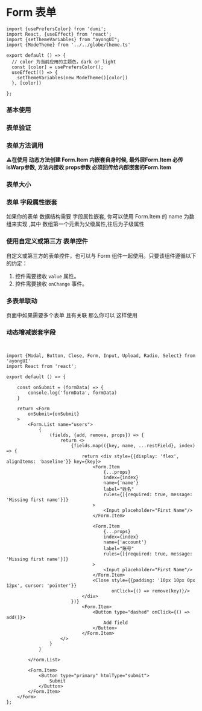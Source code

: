 # Form 表单

```tsx  hideCode=true inline=true
import {usePrefersColor} from 'dumi';
import React, {useEffect} from 'react';
import {setThemeVariables} from "ayongUI";
import {ModeTheme} from '../../globe/theme.ts'

export default () => {
  // color 为当前应用的主题色，dark or light
  const [color] = usePrefersColor();
  useEffect(() => {
    setThemeVariables(new ModeTheme()[color])
  }, [color])

};
```

### 基本使用

[//]: # ()

[//]: # (```tsx)

[//]: # (import {Modal, Button, Form, Input, Upload, Radio} from 'ayongUI')

[//]: # (import {useState} from "react";)

[//]: # ()

[//]: # (export default &#40;&#41; => {)

[//]: # ()

[//]: # (    const [formLayout, setFormLayout] = useState&#40;'right'&#41;;)

[//]: # (    const [componentDisabled, setComponentDisabled] = useState&#40;false&#41;;)

[//]: # (    const onValuesChange = &#40;{layout}&#41; => {)

[//]: # (        setFormLayout&#40;layout&#41;)

[//]: # (    };)

[//]: # ()

[//]: # (    const submit = &#40;formData&#41; => {)

[//]: # (        console.log&#40;'submit~~~~', formData&#41;)

[//]: # (    })

[//]: # (    return <div style={{width: '588px'}}>)

[//]: # (        <Radio)

[//]: # (            checked={componentDisabled})

[//]: # (            onChange={&#40;checked&#41; => setComponentDisabled&#40;checked&#41;})

[//]: # (        >)

[//]: # (            Form 禁用)

[//]: # (        </Radio>)

[//]: # (        <Form formLayout={formLayout})

[//]: # (              disabled={componentDisabled})

[//]: # (              onValuesChange={onValuesChange})

[//]: # (              onSubmit={submit})

[//]: # (        >)

[//]: # (            <Form.Item)

[//]: # (                label="布局")

[//]: # (                name="layout")

[//]: # (            >)

[//]: # (                <Radio.Group>)

[//]: # (                    <Radio.Button value="left">靠左对齐</Radio.Button>)

[//]: # (                    <Radio.Button value="center">剧中对齐</Radio.Button>)

[//]: # (                    <Radio.Button value="right">靠右对齐</Radio.Button>)

[//]: # (                    <Radio.Button value="vertical">上下布局</Radio.Button>)

[//]: # (                    <Radio.Button value="inline">左右布局</Radio.Button>)

[//]: # (                </Radio.Group>)

[//]: # (            </Form.Item>)

[//]: # (            <Form.Item)

[//]: # (                label="账户")

[//]: # (                name="username")

[//]: # (                rules={[{required: true, message: 'Please input your username!'}, {)

[//]: # (                    maxLength: 2,)

[//]: # (                    message: '超出最大长度显示')

[//]: # (                }]})

[//]: # ()

[//]: # (            >)

[//]: # (                <Input/>)

[//]: # (            </Form.Item>)

[//]: # (            <Form.Item)

[//]: # (                label="密码")

[//]: # (                name="password")

[//]: # (                rules={[{required: true, message: 'Please input your username!'}]})

[//]: # (            >)

[//]: # (                <Input/>)

[//]: # (            </Form.Item>)

[//]: # ()

[//]: # (            <Form.Item)

[//]: # (                label="附件上传")

[//]: # (                name="file")

[//]: # (                style={{height: '80px'}})

[//]: # (                rules={[{required: true, message: 'Please input your username!'}]})

[//]: # (            >)

[//]: # (                <Upload maxCount={2}/>)

[//]: # (            </Form.Item>)

[//]: # (            <Form.Item)

[//]: # (                label="是否跨越")

[//]: # (                name="cors")

[//]: # (                rules={[{required: true, message: 'Please input your username!'}]})

[//]: # (            >)

[//]: # (                <Radio/>)

[//]: # (            </Form.Item>)

[//]: # (            <Form.Item wrapperCol={{offset: 8, span: 16}}>)

[//]: # (                <Button type="primary" htmlType="submit">)

[//]: # (                    Submit)

[//]: # (                </Button>)

[//]: # ()

[//]: # (            </Form.Item>)

[//]: # (        </Form>)

[//]: # ()

[//]: # ()

[//]: # (    </div>)

[//]: # ()

[//]: # (})

[//]: # ()

[//]: # (```)

### 表单验证

[//]: # (```tsx)

[//]: # ()

[//]: # (import {Modal, Button, Form, Input, Upload, Radio} from 'ayongUI')

[//]: # ()

[//]: # (import {useState} from "react";)

[//]: # ()

[//]: # ()

[//]: # (export default &#40;&#41; => {)

[//]: # ()

[//]: # (    const [form] = Form.useForm&#40;&#41;;)

[//]: # ()

[//]: # ()

[//]: # (    const onFinishFailed = &#40;values: any&#41; => {)

[//]: # ()

[//]: # (        console.log&#40;values&#41;;)

[//]: # ()

[//]: # (    };)

[//]: # ()

[//]: # (    const submit = &#40;formData&#41; => {)

[//]: # ()

[//]: # (        console.log&#40;'submit~~~~', formData&#41;)

[//]: # ()

[//]: # (    })

[//]: # ()

[//]: # ()

[//]: # (    return <Form)

[//]: # ()

[//]: # (        form={form})

[//]: # ()

[//]: # (        initialValues={{username: 'ayong'}})

[//]: # ()

[//]: # (        onFinishFailed={onFinishFailed})

[//]: # ()

[//]: # (        onSubmit={submit})

[//]: # ()

[//]: # (    >)

[//]: # ()

[//]: # (        <Form.Item)

[//]: # ()

[//]: # (            label="普通校验")

[//]: # ()

[//]: # (            name="password")

[//]: # ()

[//]: # (            rules={[{required: true, message: 'Please input your password!'}]})

[//]: # ()

[//]: # (        >)

[//]: # ()

[//]: # (            <Input/>)

[//]: # ()

[//]: # (        </Form.Item>)

[//]: # ()

[//]: # (        <Form.Item)

[//]: # (            label="失焦时候验证")

[//]: # (            name="blur")

[//]: # (            rules={[)

[//]: # ()

[//]: # (                {required: true, message: 'Please input your username!'},)

[//]: # (                {)

[//]: # (                    maxLength: 7,)

[//]: # (                    message: '超出最大长度7',)

[//]: # (                })

[//]: # ()

[//]: # (            ]})

[//]: # ()

[//]: # ()

[//]: # (        >)

[//]: # ()

[//]: # (            <Input/>)

[//]: # ()

[//]: # (        </Form.Item>)

[//]: # ()

[//]: # (        <Form.Item)

[//]: # ()

[//]: # (            label="自定义校验")

[//]: # ()

[//]: # (            name="diy")

[//]: # ()

[//]: # (            rules={[)

[//]: # ()

[//]: # (                {)

[//]: # (                    trigger: 'blur',)

[//]: # (                    validator: &#40;name, value&#41; => {)

[//]: # (                        const regex = /^&#40;https?:\/\/&#41;/i;)

[//]: # ()

[//]: # (                        if &#40;!regex.test&#40;value&#41;&#41; {)

[//]: # (                            return Promise.reject&#40;'请输入正确的http 或者https协议的url'&#41;;)

[//]: # (                        })

[//]: # (                        return Promise.resolve&#40;&#41;;)

[//]: # ()

[//]: # (                    })

[//]: # ()

[//]: # (                },)

[//]: # ()

[//]: # ()

[//]: # (            ]}>)

[//]: # ()

[//]: # (            <Input/>)

[//]: # ()

[//]: # (        </Form.Item>)

[//]: # ()

[//]: # (     )

[//]: # ()

[//]: # (        <Form.Item)

[//]: # ()

[//]: # (            label="是否跨域")

[//]: # ()

[//]: # (            name="cors")

[//]: # ()

[//]: # (            rules={[{required: true, message: 'Please input your cors!'}]})

[//]: # ()

[//]: # (        >)

[//]: # (            <Radio/>)

[//]: # ()

[//]: # (        </Form.Item>)

[//]: # ()

[//]: # (        <Form.Item>)

[//]: # (            <Button type="primary" htmlType="submit">)

[//]: # (                提交)

[//]: # (            </Button>)

[//]: # (        </Form.Item>)

[//]: # ()

[//]: # (    </Form>)

[//]: # ()

[//]: # ()

[//]: # (})

[//]: # ()

[//]: # (```)

### 表单方法调用

**⚠️在使用 动态方法创建 Form.Item 内嵌套自身时候, 最外层Form.Item 必传 isWarp参数, 方法内接收 props参数
必须回传给内部嵌套的Form.Item**

[//]: # (```tsx)

[//]: # ()
[//]: # ()
[//]: # ()
[//]: # ()
[//]: # ()
[//]: # (import {Button, Form, Input, Select} from 'ayongUI')

[//]: # ()
[//]: # ()
[//]: # ()
[//]: # ()
[//]: # ()
[//]: # (import {useState} from "react";)

[//]: # ()
[//]: # ()
[//]: # ()
[//]: # ()
[//]: # ()
[//]: # ()
[//]: # ()
[//]: # (export default &#40;&#41; => {)

[//]: # ()
[//]: # ()
[//]: # ()
[//]: # ()
[//]: # ()
[//]: # (  const [form] = Form.useForm&#40;&#41;;)

[//]: # ()
[//]: # ()
[//]: # ()
[//]: # ()
[//]: # ()
[//]: # ()
[//]: # ()
[//]: # (  const onFinishFailed = &#40;values: any&#41; => {)

[//]: # ()
[//]: # ()
[//]: # ()
[//]: # ()
[//]: # ()
[//]: # (    console.log&#40;values&#41;;)

[//]: # ()
[//]: # ()
[//]: # ()
[//]: # ()
[//]: # ()
[//]: # (  };)

[//]: # ()
[//]: # ()
[//]: # ()
[//]: # ()
[//]: # ()
[//]: # (  const submit = &#40;formData&#41; => {)

[//]: # ()
[//]: # ()
[//]: # ()
[//]: # ()
[//]: # ()
[//]: # (    console.log&#40;'submit~~~~', formData&#41;)

[//]: # ()
[//]: # ()
[//]: # ()
[//]: # ()
[//]: # ()
[//]: # (  })

[//]: # ()
[//]: # ()
[//]: # ()
[//]: # ()
[//]: # ()
[//]: # (  const onReset = &#40;&#41; => {)

[//]: # ()
[//]: # ()
[//]: # ()
[//]: # ()
[//]: # ()
[//]: # (    form.resetFields&#40;&#41;;)

[//]: # ()
[//]: # ()
[//]: # ()
[//]: # ()
[//]: # ()
[//]: # (  };)

[//]: # ()
[//]: # ()
[//]: # ()
[//]: # ()
[//]: # ()
[//]: # (  return <Form)

[//]: # ()
[//]: # ()
[//]: # ()
[//]: # ()
[//]: # ()
[//]: # (    form={form})

[//]: # ()
[//]: # ()
[//]: # ()
[//]: # ()
[//]: # ()
[//]: # (    labelWidth={'150px'})

[//]: # ()
[//]: # ()
[//]: # ()
[//]: # ()
[//]: # ()
[//]: # (    onFinishFailed={onFinishFailed})

[//]: # ()
[//]: # ()
[//]: # ()
[//]: # ()
[//]: # ()
[//]: # (    onSubmit={submit})

[//]: # ()
[//]: # ()
[//]: # ()
[//]: # ()
[//]: # ()
[//]: # (  >)

[//]: # ()
[//]: # ()
[//]: # ()
[//]: # ()
[//]: # ()
[//]: # (    <Form.Item)

[//]: # ()
[//]: # ()
[//]: # ()
[//]: # ()
[//]: # ()
[//]: # (      label="账户")

[//]: # ()
[//]: # ()
[//]: # ()
[//]: # ()
[//]: # ()
[//]: # (      name="username")

[//]: # ()
[//]: # ()
[//]: # ()
[//]: # ()
[//]: # ()
[//]: # (      rules={[)

[//]: # ()
[//]: # ()
[//]: # ()
[//]: # ()
[//]: # ()
[//]: # (        {required: true, message: 'Please input your username!'},)

[//]: # ()
[//]: # ()
[//]: # ()
[//]: # ()
[//]: # ()
[//]: # (      ]})

[//]: # ()
[//]: # ()
[//]: # ()
[//]: # ()
[//]: # ()
[//]: # ()
[//]: # ()
[//]: # (    >)

[//]: # ()
[//]: # ()
[//]: # ()
[//]: # ()
[//]: # ()
[//]: # (      <Input/>)

[//]: # ()
[//]: # ()
[//]: # ()
[//]: # ()
[//]: # ()
[//]: # (    </Form.Item>)

[//]: # ()
[//]: # ()
[//]: # ()
[//]: # ()
[//]: # ()
[//]: # (    <Form.Item)

[//]: # ()
[//]: # ()
[//]: # ()
[//]: # ()
[//]: # ()
[//]: # (      label="密码")

[//]: # ()
[//]: # ()
[//]: # ()
[//]: # ()
[//]: # ()
[//]: # (      name="password")

[//]: # ()
[//]: # ()
[//]: # ()
[//]: # ()
[//]: # ()
[//]: # (      rules={[{required: true, message: 'Please input your password!'}]})

[//]: # ()
[//]: # ()
[//]: # ()
[//]: # ()
[//]: # ()
[//]: # (    >)

[//]: # ()
[//]: # ()
[//]: # ()
[//]: # ()
[//]: # ()
[//]: # (      <Input/>)

[//]: # ()
[//]: # ()
[//]: # ()
[//]: # ()
[//]: # ()
[//]: # (    </Form.Item>)

[//]: # ()
[//]: # ()
[//]: # ()
[//]: # ()
[//]: # ()
[//]: # ()
[//]: # ()
[//]: # (    <Form.Item)

[//]: # ()
[//]: # ()
[//]: # ()
[//]: # ()
[//]: # ()
[//]: # (      label="身份绑定模式")

[//]: # ()
[//]: # ()
[//]: # ()
[//]: # ()
[//]: # ()
[//]: # (      name="mode")

[//]: # ()
[//]: # ()
[//]: # ()
[//]: # ()
[//]: # ()
[//]: # (      rules={[{required: true, message: 'Please input your password!'}]})

[//]: # ()
[//]: # ()
[//]: # ()
[//]: # ()
[//]: # ()
[//]: # (    >)

[//]: # ()
[//]: # ()
[//]: # ()
[//]: # ()
[//]: # ()
[//]: # (      <Select)

[//]: # ()
[//]: # ()
[//]: # ()
[//]: # ()
[//]: # ()
[//]: # (        style={{width: 150}})

[//]: # ()
[//]: # ()
[//]: # ()
[//]: # ()
[//]: # ()
[//]: # (        options={[)

[//]: # ()
[//]: # ()
[//]: # ()
[//]: # ()
[//]: # ()
[//]: # (          {value: 'noto', label: '不绑定'},)

[//]: # ()
[//]: # ()
[//]: # ()
[//]: # ()
[//]: # ()
[//]: # (          {value: 'Phone', label: '手机号'},)

[//]: # ()
[//]: # ()
[//]: # ()
[//]: # ()
[//]: # ()
[//]: # (          {value: 'Mailbox', label: '邮箱'},)

[//]: # ()
[//]: # ()
[//]: # ()
[//]: # ()
[//]: # ()
[//]: # (          {value: 'Google', label: 'Google账号'},)

[//]: # ()
[//]: # ()
[//]: # ()
[//]: # ()
[//]: # ()
[//]: # (        ]})

[//]: # ()
[//]: # ()
[//]: # ()
[//]: # ()
[//]: # ()
[//]: # (      />)

[//]: # ()
[//]: # ()
[//]: # ()
[//]: # ()
[//]: # ()
[//]: # ()
[//]: # ()
[//]: # (    </Form.Item>)

[//]: # ()
[//]: # ()
[//]: # ()
[//]: # ()
[//]: # ()
[//]: # ()
[//]: # ()
[//]: # (    <Form.Item)

[//]: # ()
[//]: # ()
[//]: # ()
[//]: # ()
[//]: # ()
[//]: # (      isWarp)

[//]: # ()
[//]: # ()
[//]: # ()
[//]: # ()
[//]: # ()
[//]: # (    >)

[//]: # ()
[//]: # ()
[//]: # ()
[//]: # ()
[//]: # ()
[//]: # (      {&#40;{getFieldValue, props, ref}&#41; => {)

[//]: # ()
[//]: # ()
[//]: # ()
[//]: # ()
[//]: # ()
[//]: # (        return getFieldValue&#40;'mode'&#41; === 'Phone' ?)

[//]: # ()
[//]: # ()
[//]: # ()
[//]: # ()
[//]: # ()
[//]: # ()
[//]: # ()
[//]: # (          <Form.Item  {...props} ref={ref} name="phone" label="手机号")

[//]: # ()
[//]: # ()
[//]: # ()
[//]: # ()
[//]: # ()
[//]: # (                      rules={[)

[//]: # ()
[//]: # ()
[//]: # ()
[//]: # ()
[//]: # ()
[//]: # (                        {required: true, message: 'required'},)

[//]: # ()
[//]: # ()
[//]: # ()
[//]: # ()
[//]: # ()
[//]: # (                        {maxLength: 2, message: 'maxLength'})

[//]: # ()
[//]: # ()
[//]: # ()
[//]: # ()
[//]: # ()
[//]: # (                      ]}>)

[//]: # ()
[//]: # ()
[//]: # ()
[//]: # ()
[//]: # ()
[//]: # (            <Input/>)

[//]: # ()
[//]: # ()
[//]: # ()
[//]: # ()
[//]: # ()
[//]: # (          </Form.Item> : null)

[//]: # ()
[//]: # ()
[//]: # ()
[//]: # ()
[//]: # ()
[//]: # (      }})

[//]: # ()
[//]: # ()
[//]: # ()
[//]: # ()
[//]: # ()
[//]: # ()
[//]: # ()
[//]: # (    </Form.Item>)

[//]: # ()
[//]: # ()
[//]: # ()
[//]: # ()
[//]: # ()
[//]: # ()
[//]: # ()
[//]: # (    <Form.Item wrapperCol={{offset: 8, span: 16}}>)

[//]: # ()
[//]: # ()
[//]: # ()
[//]: # ()
[//]: # ()
[//]: # (      <Button type="primary" htmlType="submit">)

[//]: # ()
[//]: # ()
[//]: # ()
[//]: # ()
[//]: # ()
[//]: # (        提交)

[//]: # ()
[//]: # ()
[//]: # ()
[//]: # ()
[//]: # ()
[//]: # (      </Button>)

[//]: # ()
[//]: # ()
[//]: # ()
[//]: # ()
[//]: # ()
[//]: # (      <Button onClick={onReset}>)

[//]: # ()
[//]: # ()
[//]: # ()
[//]: # ()
[//]: # ()
[//]: # (        重置)

[//]: # ()
[//]: # ()
[//]: # ()
[//]: # ()
[//]: # ()
[//]: # (      </Button>)

[//]: # ()
[//]: # ()
[//]: # ()
[//]: # ()
[//]: # ()
[//]: # ()
[//]: # ()
[//]: # (      <Button)

[//]: # ()
[//]: # ()
[//]: # ()
[//]: # ()
[//]: # ()
[//]: # (        onClick={&#40;&#41; => form.setFieldsValue&#40;{)

[//]: # ()
[//]: # ()
[//]: # ()
[//]: # ()
[//]: # ()
[//]: # (          mode: 'Phone',)

[//]: # ()
[//]: # ()
[//]: # ()
[//]: # ()
[//]: # ()
[//]: # (        }&#41;}>)

[//]: # ()
[//]: # ()
[//]: # ()
[//]: # ()
[//]: # ()
[//]: # (        填充)

[//]: # ()
[//]: # ()
[//]: # ()
[//]: # ()
[//]: # ()
[//]: # (      </Button>)

[//]: # ()
[//]: # ()
[//]: # ()
[//]: # ()
[//]: # ()
[//]: # ()
[//]: # ()
[//]: # (    </Form.Item>)

[//]: # ()
[//]: # ()
[//]: # ()
[//]: # ()
[//]: # ()
[//]: # (  </Form>)

[//]: # ()
[//]: # ()
[//]: # ()
[//]: # ()
[//]: # ()
[//]: # ()
[//]: # ()
[//]: # (})

[//]: # ()
[//]: # ()
[//]: # ()
[//]: # ()
[//]: # ()
[//]: # (```)

### 表单大小

[//]: # (```tsx)

[//]: # (import {Modal, Button, Form, Input, Upload, Radio} from 'ayongUI')

[//]: # (import {useState} from "react";)

[//]: # ()

[//]: # (export default &#40;&#41; => {)

[//]: # ()

[//]: # (    const [size, setSize] = useState&#40;'middle'&#41;;)

[//]: # (    const onValuesChange = &#40;{size}&#41; => {)

[//]: # (        setSize&#40;size&#41;)

[//]: # (    };)

[//]: # ()

[//]: # (    const submit = &#40;formData&#41; => {)

[//]: # (        console.log&#40;'submit~~~~', formData&#41;)

[//]: # (    })

[//]: # (    return <div style={{width: '588px'}}>)

[//]: # ()

[//]: # (        <Form)

[//]: # (            size={size})

[//]: # (            onSubmit={submit})

[//]: # (            onValuesChange={onValuesChange})

[//]: # ()

[//]: # (        >)

[//]: # (            <Form.Item)

[//]: # (                label="大小")

[//]: # (                name="size")

[//]: # (            >)

[//]: # (                <Radio.Group>)

[//]: # (                    <Radio.Button value="small">小</Radio.Button>)

[//]: # (                    <Radio.Button value="middle">中</Radio.Button>)

[//]: # (                    <Radio.Button value="large">大</Radio.Button>)

[//]: # (                </Radio.Group>)

[//]: # (            </Form.Item>)

[//]: # (            <Form.Item)

[//]: # (                label="账户")

[//]: # (                name="username")

[//]: # (            >)

[//]: # (                <Input/>)

[//]: # (            </Form.Item>)

[//]: # (            <Form.Item)

[//]: # (                label="密码")

[//]: # (                name="password")

[//]: # (            >)

[//]: # (                <Input/>)

[//]: # (            </Form.Item>)

[//]: # ()

[//]: # (            <Form.Item)

[//]: # (                label="附件上传")

[//]: # (                name="file")

[//]: # (                style={{height: '80px'}})

[//]: # (           )

[//]: # (            >)

[//]: # (                <Upload maxCount={2}/>)

[//]: # (            </Form.Item>)

[//]: # (            <Form.Item)

[//]: # (                label="是否跨越")

[//]: # (                name="cors")

[//]: # (            >)

[//]: # (                <Radio/>)

[//]: # (            </Form.Item>)

[//]: # (            <Form.Item wrapperCol={{offset: 8, span: 16}}>)

[//]: # (                <Button type="primary" htmlType="submit">)

[//]: # (                    Submit)

[//]: # (                </Button>)

[//]: # ()

[//]: # (            </Form.Item>)

[//]: # (        </Form>)

[//]: # ()

[//]: # ()

[//]: # (    </div>)

[//]: # ()

[//]: # (})

[//]: # ()

[//]: # (```)

### 表单 字段属性嵌套

如果你的表单 数据结构需要 字段属性嵌套, 你可以使用 Form.Item 的 name 为数组来实现 ,其中 数组第一个元素为父级属性,往后为子级属性

[//]: # (```tsx)

[//]: # ()
[//]: # ()
[//]: # ()
[//]: # (import {Modal, Button, Form, Input, Upload, Radio} from 'ayongUI')

[//]: # ()
[//]: # ()
[//]: # ()
[//]: # (import {useState} from "react";)

[//]: # ()
[//]: # ()
[//]: # ()
[//]: # ()
[//]: # ()
[//]: # (export default &#40;&#41; => {)

[//]: # ()
[//]: # ()
[//]: # ()
[//]: # (    const [form] = Form.useForm&#40;&#41;;)

[//]: # ()
[//]: # ()
[//]: # ()
[//]: # ()
[//]: # ()
[//]: # (    const onFinishFailed = &#40;values: any&#41; => {)

[//]: # ()
[//]: # ()
[//]: # ()
[//]: # (        console.log&#40;values&#41;;)

[//]: # ()
[//]: # ()
[//]: # ()
[//]: # (    };)

[//]: # ()
[//]: # ()
[//]: # ()
[//]: # (    const submit = &#40;formData&#41; => {)

[//]: # ()
[//]: # ()
[//]: # ()
[//]: # (        console.log&#40;'submit~~~~', formData&#41;)

[//]: # ()
[//]: # ()
[//]: # ()
[//]: # (    })

[//]: # ()
[//]: # ()
[//]: # ()
[//]: # ()
[//]: # ()
[//]: # (    return <Form)

[//]: # ()
[//]: # (        form={form})

[//]: # ()
[//]: # (        onFinishFailed={onFinishFailed})

[//]: # ()
[//]: # (        onSubmit={submit})

[//]: # ()
[//]: # (    >)

[//]: # ()
[//]: # (        <Form.Item)

[//]: # ()
[//]: # (            label="name")

[//]: # ()
[//]: # (            name={['user', 'name']})

[//]: # ()
[//]: # (            rules={[{required: true, message: 'Please input your username!'}]})

[//]: # ()
[//]: # ()
[//]: # ()
[//]: # (        >)

[//]: # ()
[//]: # (            <Input/>)

[//]: # ()
[//]: # ()
[//]: # ()
[//]: # (        </Form.Item>)

[//]: # ()
[//]: # (        <Form.Item)

[//]: # ()
[//]: # (            label="phone")

[//]: # ()
[//]: # (            name={['user', 'phone']})

[//]: # ()
[//]: # (        >)

[//]: # ()
[//]: # (            <Input/>)

[//]: # ()
[//]: # ()
[//]: # ()
[//]: # (        </Form.Item>)

[//]: # ()
[//]: # ()
[//]: # ()
[//]: # (        <Form.Item>)

[//]: # ()
[//]: # (          )
[//]: # ()
[//]: # (            <Button type="primary" htmlType="submit">)

[//]: # ()
[//]: # (                提交)

[//]: # ()
[//]: # (            </Button>)

[//]: # ()
[//]: # ()
[//]: # ()
[//]: # ()
[//]: # ()
[//]: # (        </Form.Item>)

[//]: # ()
[//]: # ()
[//]: # ()
[//]: # (    </Form>)

[//]: # ()
[//]: # ()
[//]: # ()
[//]: # ()
[//]: # ()
[//]: # (})

[//]: # ()
[//]: # ()
[//]: # ()
[//]: # (```)

### 使用自定义或第三方 表单控件

自定义或第三方的表单控件，也可以与 Form 组件一起使用。只要该组件遵循以下的约定：

1. 控件需要接收   `value`  属性。
2. 控件需要接收 `onChange` 事件。

[//]: # (```tsx)

[//]: # ()

[//]: # (import {Modal, Button, Form, Input, Upload, Radio, Select} from 'ayongUI')

[//]: # ()

[//]: # (import React, {useState} from "react";)

[//]: # ()

[//]: # (const PriceInput: React.FC<PriceInputProps> = &#40;{value = {}, onChange}&#41; => {)

[//]: # (    const [number, setNumber] = useState&#40;0&#41;;)

[//]: # (    const [currency, setCurrency] = useState<Currency>&#40;'rmb'&#41;;)

[//]: # ()

[//]: # (    const triggerChange = &#40;changedValue: { number?: number; currency?: Currency }&#41; => {)

[//]: # (        onChange&#40;{...value, number, currency, ...changedValue}&#41;;)

[//]: # (    };)

[//]: # ()

[//]: # (    const onNumberChange = &#40;value: string&#41; => {)

[//]: # (        const newNumber = parseInt&#40;value || '0', 10&#41;;)

[//]: # (        if &#40;Number.isNaN&#40;newNumber&#41;&#41; {)

[//]: # (            return;)

[//]: # (        })

[//]: # ()

[//]: # (        triggerChange&#40;{number: newNumber}&#41;;)

[//]: # (    };)

[//]: # ()

[//]: # (    const onCurrencyChange = &#40;newCurrency: Currency&#41; => {)

[//]: # (        triggerChange&#40;{currency: newCurrency}&#41;;)

[//]: # (    };)

[//]: # ()

[//]: # (    return &#40;)

[//]: # (        <div style={{display: 'flex', alignItems: 'center'}}>)

[//]: # (            <Input)

[//]: # (                type="text")

[//]: # (                value={value.number || number})

[//]: # (                onChange={onNumberChange})

[//]: # (                style={{width: 100, marginRight: 8}})

[//]: # (            />)

[//]: # (            <Select)

[//]: # (                value={value.currency || currency})

[//]: # (                style={{width: 100}})

[//]: # (                onChange={onCurrencyChange})

[//]: # (                options={[)

[//]: # (                    {value: 'usd', label: 'USD'},)

[//]: # (                    {value: 'eur', label: 'EUR'},)

[//]: # (                ]})

[//]: # (            />)

[//]: # (        </div>)

[//]: # (    &#41;;)

[//]: # (};)

[//]: # ()

[//]: # ()

[//]: # (export default &#40;&#41; => {)

[//]: # ()

[//]: # (    const [form] = Form.useForm&#40;&#41;;)

[//]: # ()

[//]: # ()

[//]: # (    const onFinishFailed = &#40;values: any&#41; => {)

[//]: # ()

[//]: # (        console.log&#40;values&#41;;)

[//]: # ()

[//]: # (    };)

[//]: # ()

[//]: # (    const submit = &#40;formData&#41; => {)

[//]: # ()

[//]: # (        console.log&#40;'submit~~~~', formData&#41;)

[//]: # ()

[//]: # (    })

[//]: # ()

[//]: # ()

[//]: # (    return <Form)

[//]: # (        form={form})

[//]: # (        onFinishFailed={onFinishFailed})

[//]: # (        onSubmit={submit})

[//]: # (    >)

[//]: # (        <Form.Item)

[//]: # (            label="count")

[//]: # (            name='count')

[//]: # (            rules={[{required: true, message: 'Please input your username!'}]})

[//]: # ()

[//]: # (        >)

[//]: # (            <PriceInput/>)

[//]: # ()

[//]: # (        </Form.Item>)

[//]: # ()

[//]: # (        <Form.Item>)

[//]: # (            <Button type="primary" htmlType="submit">)

[//]: # (                提交)

[//]: # (            </Button>)

[//]: # (        </Form.Item>)

[//]: # ()

[//]: # (    </Form>)

[//]: # ()

[//]: # ()

[//]: # (})

[//]: # ()

[//]: # (```)

### 多表单联动 
页面中如果需要多个表单 且有关联 那么你可以 这样使用

[//]: # (```tsx)

[//]: # (import {useState} from 'react';)

[//]: # (import {Modal, Button, Form, Input, Upload, Radio, Select} from 'ayongUI')

[//]: # ()
[//]: # ()
[//]: # (export default &#40;&#41; => {)

[//]: # (    const [open, setOpen] = useState&#40;false&#41;;)

[//]: # ()
[//]: # (    const [modalData, setModalData] = useState&#40;[{account: '123', role: '1'}]&#41;)

[//]: # (    const [form] = Form.useForm&#40;&#41;;)

[//]: # ()
[//]: # (    const [form2] = Form.useForm&#40;&#41;;)

[//]: # (    const onClose = &#40;date&#41; => {)

[//]: # (        setOpen&#40;false&#41;)

[//]: # (    };)

[//]: # ()
[//]: # (    const onAdd = &#40;date&#41; => {)

[//]: # (        try {)

[//]: # (            const formData = form.submit&#40;&#41;;)

[//]: # (            const roleList = form2.getFieldValue&#40;'roleList'&#41;;)

[//]: # ()
[//]: # (            form2.setFieldsValue&#40;{roleList: [...roleList, formData]}&#41;;)

[//]: # (            onClose&#40;&#41;)

[//]: # (        } catch &#40;e&#41; {)

[//]: # (            console.log&#40;'e', e&#41;)

[//]: # (        })

[//]: # ()
[//]: # (    };)

[//]: # ()
[//]: # (    const onModalSubmit = &#40;formData&#41; => {)

[//]: # (        console.log&#40;'onModalSubmit', formData&#41;)

[//]: # (    })

[//]: # (    const onFormSubmit = &#40;formData&#41; => {)

[//]: # (        console.log&#40;'onFormSubmit', formData&#41;)

[//]: # (    })

[//]: # (    return <div>)

[//]: # (        <Modal title='添加角色' open={open} onOk={onAdd} onCancel={onClose}>)

[//]: # (            <Form form={form} onSubmit={onModalSubmit}>)

[//]: # (                <Form.Item)

[//]: # ()
[//]: # (                    label="账号")

[//]: # (                    name='account')

[//]: # (                    rules={[{required: true, message: '请填写账号!'}, {)

[//]: # (                        validator: &#40;name, value&#41; => {)

[//]: # (                            // 自定义校验 匹配 只有英文 不能有中文字符出现)

[//]: # (                            const regex = /^[^\u4e00-\u9fa5\u3000-\u303f\uFF00-\uFFEF\u2000-\u206F\uFF00-\uFFEF\s]+$/;)

[//]: # (                            if &#40;value.length !== 6 || !regex.test&#40;value&#41;&#41; {)

[//]: # (                                return Promise.reject&#40;'请输入6位账号,并且不能有中文'&#41;;)

[//]: # (                            })

[//]: # (                            return Promise.resolve&#40;&#41;;)

[//]: # ()
[//]: # (                        },)

[//]: # (                        message: '超出最大长度显示')

[//]: # (                    }]})

[//]: # (                >)

[//]: # (                    <Input/>)

[//]: # (                </Form.Item>)

[//]: # ()
[//]: # ()
[//]: # (                <Form.Item)

[//]: # (                    label="角色")

[//]: # (                    name='role')

[//]: # (                >)

[//]: # (                    <Select)

[//]: # (                        style={{width: 150}})

[//]: # (                        options={[)

[//]: # (                            {value: '1', label: '超级管理员'},)

[//]: # (                            {value: '2', label: '总经理'},)

[//]: # (                            {value: '3', label: '主管'},)

[//]: # (                            {value: '9527', label: '普通员工'},)

[//]: # (                        ]})

[//]: # (                    />)

[//]: # (                </Form.Item>)

[//]: # (                <Button type="primary" htmlType="submit">)

[//]: # (                    提交)

[//]: # (                </Button>)

[//]: # (            </Form>)

[//]: # ()
[//]: # (        </Modal>)

[//]: # ()
[//]: # (        <Form form={form2} onSubmit={onFormSubmit}>)

[//]: # (            <Form.Item)

[//]: # (                label="名单标题")

[//]: # (                name='title')

[//]: # (                rules={[{required: true, message: '请填写账号!'}]})

[//]: # (            >)

[//]: # (                <Input/>)

[//]: # (            </Form.Item>)

[//]: # ()
[//]: # ()
[//]: # (            <Form.Item)

[//]: # (                label="名单列表")

[//]: # (                name='roleList')

[//]: # (            >)

[//]: # (                {&#40;{getFieldValue, props, ref}&#41; => {)

[//]: # (                    const roleList = getFieldValue&#40;'roleList'&#41; || [];)

[//]: # (                    return <div>)

[//]: # (                        {roleList.map&#40;&#40;item, index&#41; => {)

[//]: # (                            return <Input  style={{marginBottom:'15px'}} key={index} value={item?.account} disabled/>)

[//]: # (                        }&#41;})

[//]: # (                    </div>)

[//]: # (                }})

[//]: # (            </Form.Item>)

[//]: # ()
[//]: # ()
[//]: # (            <Form.Item>)

[//]: # ()
[//]: # (                <Button type="primary" htmlType="submit">)

[//]: # (                    提交)

[//]: # (                </Button>)

[//]: # (                <Button onClick={&#40;&#41; => form.setFieldsValue&#40;{name: '123'}&#41;}>)

[//]: # (                    add)

[//]: # (                </Button>)

[//]: # (                <Button onClick={&#40;&#41; => setOpen&#40;true&#41;}>)

[//]: # (                    添加角色)

[//]: # (                </Button>)

[//]: # (            </Form.Item>)

[//]: # (        </Form>)

[//]: # (    </div>)

[//]: # ()
[//]: # (})

[//]: # ()
[//]: # (```)


### 动态增减嵌套字段

```tsx


import {Modal, Button, Close, Form, Input, Upload, Radio, Select} from 'ayongUI'
import React from 'react';

export default () => {

    const onSubmit = (formData) => {
        console.log('formData', formData)
    }

    return <Form
        onSubmit={onSubmit}
    >
        <Form.List name="users">
            {
                (fields, {add, remove, props}) => {
                    return <>
                        {fields.map(({key, name, ...restField}, index) => {
                            return <div style={{display: 'flex', alignItems: 'baseline'}} key={key}>
                                <Form.Item
                                    {...props}
                                    index={index}
                                    name={'name'}
                                    label="姓名"
                                    rules={[{required: true, message: 'Missing first name'}]}
                                >
                                    <Input placeholder="First Name"/>
                                </Form.Item>
        
                                <Form.Item
                                    {...props}
                                    index={index}
                                    name={'account'}
                                    label="账号"
                                    rules={[{required: true, message: 'Missing first name'}]}
                                >
                                    <Input placeholder="First Name"/>
                                </Form.Item>
                                <Close style={{padding: '10px 10px 0px 12px', cursor: 'pointer'}}
                                       onClick={() => remove(key)}/>
                            </div>
                        })}
                            <Form.Item>
                                <Button type="dashed" onClick={() => add()}>
                                    Add field
                                </Button>
                            </Form.Item>
                    </>
                }
            }
        
        </Form.List>

        <Form.Item>
            <Button type="primary" htmlType="submit">
                Submit
            </Button>
        </Form.Item>
    </Form>
};
```
